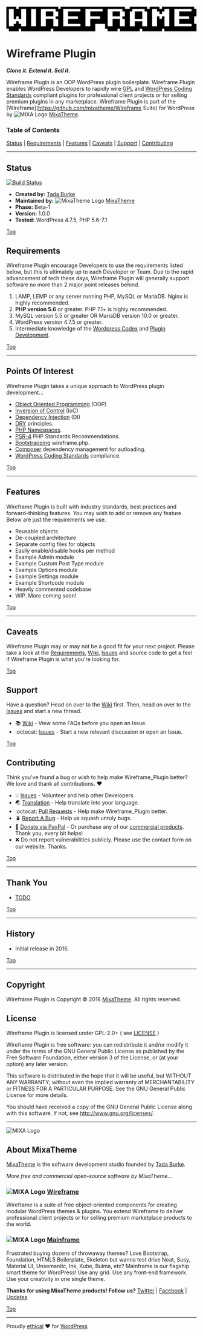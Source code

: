 ![Wireframe IDE](wireframe_usr/img/mixatheme-wireframe-logo-fill.gif)

# Wireframe Plugin

***Clone it. Extend it. Sell it.***

Wireframe Plugin is an OOP WordPress plugin boilerplate. Wireframe Plugin enables WordPress Developers to rapidly wire [GPL](https://www.gnu.org/licenses/gpl-2.0.html) and [WordPress Coding Standards](https://github.com/WordPress-Coding-Standards) compliant plugins for professional client projects or for selling premium plugins in any marketplace. Wireframe Plugin is part of the [Wireframe](https://github.com/mixatheme/Wireframe Suite) for WordPress by ![MIXA Logo](https://avatars3.githubusercontent.com/u/16634291?v=3&s=16) [MixaTheme](https://github.com/mixatheme/wireframe-theme#about-mixatheme).

### Table of Contents

[Status](https://github.com/mixatheme/wireframe-plugin#status) | [Requirements](https://github.com/mixatheme/wireframe-plugin#requirements) | [Features](https://github.com/mixatheme/wireframe-plugin#features) | [Caveats](https://github.com/mixatheme/wireframe-plugin#caveats) | [Support](https://github.com/mixatheme/wireframe-plugin#support) | [Contributing](https://github.com/mixatheme/wireframe-plugin#contributing)

---

## Status

[![Build Status](https://travis-ci.org/mixatheme/wireframe-plugin.svg?branch=master)](https://travis-ci.org/mixatheme/wireframe-plugin)

* **Created by:** [Tada Burke](https://twitter.com/tadaburke)
* **Maintained by:** ![MixaTheme Logo](https://avatars3.githubusercontent.com/u/16634291?v=3&s=16) [MixaTheme](https://github.com/mixatheme/wireframe-plugin#about-mixatheme)
* **Phase:** Beta-1
* **Version:** 1.0.0
* **Tested:** WordPress 4.7.5, PHP 5.6-7.1

[Top](https://github.com/mixatheme/wireframe-plugin#wireframe-plugin)

## Requirements

Wireframe Plugin encourage Developers to use the requirements listed below, but this is ultimately up to each Developer or Team. Due to the rapid advancement of tech these days, Wireframe Plugin will generally support software no more than 2 major point releases behind.

1. LAMP, LEMP or any server running PHP, MySQL or MariaDB. Nginx is highly recommended.
2. **PHP version 5.6** or greater. PHP 7.1+ is highly recommended.
3. MySQL version 5.5 or greater OR MariaDB version 10.0 or greater.
4. WordPress version 4.7.5 or greater.
5. Intermediate knowledge of the [Wordpress Codex](https://codex.wordpress.org) and [Plugin Development](https://developer.wordpress.org/plugins/).

[Top](https://github.com/mixatheme/wireframe-plugin#wireframe-plugin)

---

## Points Of Interest
Wireframe Plugin takes a unique approach to WordPress plugin development...

* [Object Oriented Programming](http://stackoverflow.com/questions/1530868/simple-explanation-php-oop-vs-procedural) (OOP)
* [Inversion of Control](http://stackoverflow.com/questions/18562752/understanding-ioc-containers-and-dependency-injection) (IoC)
* [Dependency Injection](http://stackoverflow.com/questions/2255771/how-can-i-use-dependency-injection-in-simple-php-functions-and-should-i-bothe) (DI)
* [DRY](http://stackoverflow.com/questions/6453235/what-does-damp-not-dry-mean-when-talking-about-unit-tests) principles.
* [PHP Namespaces](http://stackoverflow.com/questions/3384204/what-are-namespaces).
* [PSR-4](http://www.php-fig.org/psr/psr-4/) PHP Standards Recommendations.
* [Bootstrapping](http://stackoverflow.com/questions/1254542/what-is-bootstrapping) wireframe.php.
* [Composer](https://getcomposer.org) dependency management for autloading.
* [WordPress Coding Standards](https://github.com/WordPress-Coding-Standards/WordPress-Coding-Standards) compliance.

[Top](https://github.com/mixatheme/wireframe-plugin#wireframe-plugin)

---

## Features
Wireframe Plugin is built with industry standards, best practices and forward-thinking features. You may wish to add or remove any feature. Below are just the requirements we use.

* Reusable objects
* De-coupled architecture
* Separate config files for objects
* Easily enable/disable hooks per method
* Example Admin module
* Example Custom Post Type module
* Example Options module
* Example Settings module
* Example Shortcode module
* Heavily commented codebase
* WIP. More coming soon!

[Top](https://github.com/mixatheme/wireframe-plugin#wireframe-plugin)

---

## Caveats

Wireframe Plugin may or may not be a good fit for your next project. Please take a look at the [Requirements](https://github.com/mixatheme/wireframe-plugin#requirements), [Wiki](https://github.com/mixatheme/wireframe-plugin/wiki), [Issues](https://github.com/mixatheme/wireframe-plugin/issues) and source code to get a feel if Wireframe Plugin is what you're looking for.

[Top](https://github.com/mixatheme/wireframe-plugin#wireframe-plugin)

## Support

Have a question? Head on over to the [Wiki](https://github.com/mixatheme/wireframe-plugin/wiki) first. Then, head on over to the [Issues](https://github.com/mixatheme/wireframe/issues) and start a new thread.

* :books: [Wiki](https://github.com/mixatheme/wireframe-plugin/wiki) - View some FAQs before you open an Issue.
* :octocat: [Issues](https://github.com/mixatheme/wireframe-plugin/issues) - Start a new relevant discussion or open an Issue.

[Top](https://github.com/mixatheme/wireframe-plugin#wireframe-plugin)

## Contributing

Think you've found a bug or wish to help make Wireframe_Plugin better? We love and thank all contributions. :heart:

* :bulb: [Issues](https://github.com/mixatheme/wireframe-plugin/issues) - Volunteer and help other Developers.
* :earth_asia: [Translation](https://github.com/mixatheme/wireframe-plugin/issues) - Help translate into your language.
* :octocat: [Pull Requests](https://github.com/mixatheme/wireframe-plugin/wiki/Pull-Requests) - Help make Wireframe_Plugin better.
* :beetle: [Report A Bug](https://github.com/mixatheme/wireframe-plugin/issues) - Help us squash unruly bugs.
* :gift: [Donate via PayPal](https://www.paypal.com/cgi-bin/webscr?cmd=_s-xclick&hosted_button_id=KVFZAV7646BEL) - Or purchase any of our [commercial products](https://github.com/mixatheme/wireframe-plugin#about-mixatheme). Thank you, every bit helps!
* :x: Do not report vulnerabilities publicly. Please use the contact form on our website. Thanks.

[Top](https://github.com/mixatheme/wireframe-plugin#wireframe-plugin)

---

## Thank You

* [TODO](https://github.com/mixatheme)

[Top](https://github.com/mixatheme/wireframe-plugin#wireframe-plugin)

---

## History

* Initial release in 2016.

[Top](https://github.com/mixatheme/wireframe-plugin#wireframe-plugin)

---

## Copyright

Wireframe Plugin is Copyright © 2016 [MixaTheme](https://mixatheme.com). All rights reserved.<br>

## License

Wireframe Plugin is licensed under GPL-2.0+ ( see [LICENSE](https://github.com/mixatheme/wireframe-plugin/blob/master/LICENSE) )<br>

Wireframe Plugin is free software: you can redistribute it and/or modify it under the terms of the GNU General Public License as published by the Free Software Foundation, either version 3 of the License, or (at your option) any later version.

This software is distributed in the hope that it will be useful, but WITHOUT ANY WARRANTY; without even the implied warranty of MERCHANTABILITY or FITNESS FOR A PARTICULAR PURPOSE.  See the GNU General Public License for more details.

You should have received a copy of the GNU General Public License along with this software.  If not, see <http://www.gnu.org/licenses/>.

---

![MIXA Logo](https://avatars3.githubusercontent.com/u/16634291?v=3&s=120)

## About MixaTheme

[MixaTheme](https://mixatheme.com) is the software development studio founded by [Tada Burke](https://twitter.com/tadaburke).

*More free and commercial open-source software by MixaTheme...*

### ![MIXA Logo](https://avatars3.githubusercontent.com/u/16634291?v=3&s=20)&nbsp;[Wireframe](https://github.com/mixatheme/Wireframe)
Wireframe is a suite of free object-oriented components for creating modular WordPress themes & plugins. You extend Wireframe to deliver professional client projects or for selling premium marketplace products to the world.

### ![MIXA Logo](https://avatars3.githubusercontent.com/u/16634291?v=3&s=20)&nbsp;[Mainframe](https://mixatheme.com)
Frustrated buying dozens of throwaway themes? Love Bootstrap, Foundation, HTML5 Boilerplate, Skeleton but wanna test drive Neat, Susy, Material UI, Unsemantic, Ink, Kube, Bulma, etc? Mainframe is our flagship smart theme for WordPress! Use any grid. Use any front-end framework. Use your creativity in one single theme.

**Thanks for using MixaTheme products! Follow us?** [Twitter](https://twitter.com/mixatheme) | [Facebook](https://facebook.com/MixaTheme) | [Updates](https://mixatheme.com)

[Top](https://github.com/mixatheme/wireframe-plugin#wireframe-plugin)

---
Proudly [ethical](https://github.com/mixatheme/wireframe-ethics) :heart: for [WordPress](https://wordpress.org)
